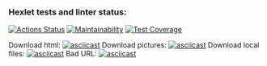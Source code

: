 ### Hexlet tests and linter status:
[![Actions Status](https://github.com/rezajkee/python-project-lvl3/workflows/hexlet-check/badge.svg)](https://github.com/rezajkee/python-project-lvl3/actions)
[![Maintainability](https://api.codeclimate.com/v1/badges/36e50bc2d794e01b319f/maintainability)](https://codeclimate.com/github/rezajkee/python-project-lvl3/maintainability)
[![Test Coverage](https://api.codeclimate.com/v1/badges/36e50bc2d794e01b319f/test_coverage)](https://codeclimate.com/github/rezajkee/python-project-lvl3/test_coverage)

Download html:
[![asciicast](https://asciinema.org/a/zAj8ejCcBCcWQlv3j9xbcmRie.svg)](https://asciinema.org/a/zAj8ejCcBCcWQlv3j9xbcmRie)
Download pictures:
[![asciicast](https://asciinema.org/a/cNPx5hQuXHJAQc8yNs3hgXP50.svg)](https://asciinema.org/a/cNPx5hQuXHJAQc8yNs3hgXP50)
Download local files:
[![asciicast](https://asciinema.org/a/Liw5rw2Iwpo7zMJtd4AmDaLgT.svg)](https://asciinema.org/a/Liw5rw2Iwpo7zMJtd4AmDaLgT)
Bad URL:
[![asciicast](https://asciinema.org/a/wLBeu6F1SnJ7WQu0UjM3es6nd.svg)](https://asciinema.org/a/wLBeu6F1SnJ7WQu0UjM3es6nd)
